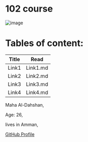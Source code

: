 # 102 course


![image](https://akm-img-a-in.tosshub.com/indiatoday/images/story/202012/chris-ried-ieic5Tq8YMk-unsplas_1200x768.jpeg?bEhcYQAShJnLf0Mtu4JYq8YzICfhz2rB&size=770:433)



# Tables of content:





|  Title  |   Read     |
|---------|------------|
| Link1   | Link1.md   |
| Link2   | Link2.md   |
| Link3   | Link3.md   | 
|Link4    |  Link4.md  |










Maha Al-Dahshan,

Age: 26,

lives in Amman,



[GitHub Profile](https://github.com/mahadahshan11)